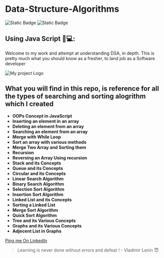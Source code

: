 # Data-Structure-Algorithms
![Static Badge](https://img.shields.io/badge/Maintenance-Active-green)
![Static Badge](https://img.shields.io/badge/Javascript-es6?color=yellow)

<h2> Using Java Script 🚀💻:</h2>

Welcome to my work and attempt at understanding DSA, in depth. This is pretty much what you should know as a fresher, to land job as a Software developer

![My project Logo](https://repository-images.githubusercontent.com/126577260/3c924980-61ac-11e9-8e4e-6e50e0cec366)

## What you will find in this repo, is reference for all the types of searching and sorting alogrithm which I created
- **OOPs Concept in JavaScript**
- **Inserting an element in an array**
- **Deleting an element from an array**
- **Searching an element from an array**
- **Merge with While Loop**
- **Sort an array with various methods**
- **Merge Two Array and Sorting them**
- **Recursion**
- **Reversing an Array Using recursion**
- **Stack and its Concepts**
- **Queue and its Concepts**
- **Circular and its Concepts**
- **Linear Search Algorithm**
- **Binary Search Algorithm**
- **Selection Sort Algorithm**
- **Insertion Sort Algorithm**
- **Linked List and its Concepts**
- **Sorting a Linked List**
- **Merge Sort Algorithm**
- **Quick Sort Algorithm**
- **Tree and its Various Concepts**
- **Graphs and its Various Concepts**
- **Adjecent List in Graphs**


[Ping me On LinkedIn](https://www.linkedin.com/in/abhishek-kumar-072a9314a/)


> Learning is never done without errors and defeat ! - Vladimir Lenin 😇
